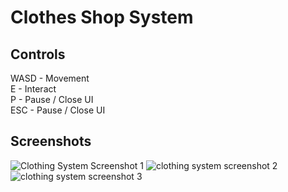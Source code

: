 # Clothes Shop System

## Controls

WASD - Movement <br />
E - Interact <br />
P - Pause / Close UI <br />
ESC - Pause / Close UI

## Screenshots
![Clothing System Screenshot 1](https://github.com/damphel/Clothes_Shop_System/assets/61573201/d9eeac14-a496-40b1-b315-3d4453a62bee)
![clothing system screenshot 2](https://github.com/damphel/Clothes_Shop_System/assets/61573201/4f1e75de-e02b-467a-af8c-30dcd5b2a9fa)
![clothing system screenshot 3](https://github.com/damphel/Clothes_Shop_System/assets/61573201/6439344b-5ca1-4d8f-899a-50f05144335b)
